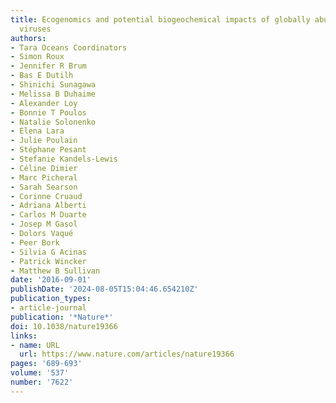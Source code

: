 ```yaml
---
title: Ecogenomics and potential biogeochemical impacts of globally abundant ocean
  viruses
authors:
- Tara Oceans Coordinators
- Simon Roux
- Jennifer R Brum
- Bas E Dutilh
- Shinichi Sunagawa
- Melissa B Duhaime
- Alexander Loy
- Bonnie T Poulos
- Natalie Solonenko
- Elena Lara
- Julie Poulain
- Stéphane Pesant
- Stefanie Kandels-Lewis
- Céline Dimier
- Marc Picheral
- Sarah Searson
- Corinne Cruaud
- Adriana Alberti
- Carlos M Duarte
- Josep M Gasol
- Dolors Vaqué
- Peer Bork
- Silvia G Acinas
- Patrick Wincker
- Matthew B Sullivan
date: '2016-09-01'
publishDate: '2024-08-05T15:04:46.654210Z'
publication_types:
- article-journal
publication: '*Nature*'
doi: 10.1038/nature19366
links:
- name: URL
  url: https://www.nature.com/articles/nature19366
pages: '689-693'
volume: '537'
number: '7622'
---
```

